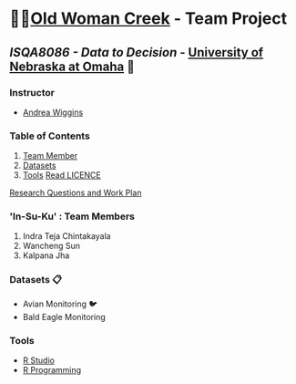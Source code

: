 # :deciduous_tree::evergreen_tree:[Old Woman Creek](https://goo.gl/maps/LbCWxcjZbv12) - Team Project
## _ISQA8086 - Data to Decision_ - [University of Nebraska at Omaha](https://www.unomaha.edu/) :school:

### Instructor 
* [Andrea Wiggins](http://andreawiggins.com/)

### Table of Contents
1. [Team Member](#in-su-ku--team-members)
1. [Datasets](#datasets-clipboard)
1. [Tools](#tools)
  [Read LICENCE](https://github.com/indraTeja/oldWomanCreek/blob/master/LICENSE)

  [Research Questions and Work Plan](https://github.com/indraTeja/oldWomanCreek/blob/master/ResearchQuestion-WorkPlan.md)

### 'In-Su-Ku' : Team Members
1. Indra Teja Chintakayala
2. Wancheng Sun
3. Kalpana Jha

### Datasets :clipboard:
* Avian Monitoring  :bird:
* Bald Eagle Monitoring 

### Tools 
* [R Studio](https://www.rstudio.com/products/rstudio/download/)
* [R Programming](https://www.rstudio.com/resources/cheatsheets/)
